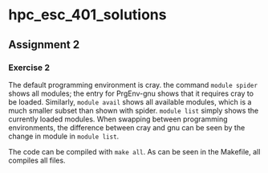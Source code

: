 # hpc_esc_401_solutions

## Assignment 2

### Exercise 2

The default programming environment is cray. 
the command `module spider` shows all modules; the entry for PrgEnv-gnu shows that it requires cray to be loaded.
Similarly, `module avail` shows all available modules, which is a much smaller subset than shown with spider.
`module list` simply shows the currently loaded modules. When swapping between programming environments,
the difference between cray and gnu can be seen by the change in module in `module list`.

The code can be compiled with `make all`. As can be seen in the Makefile, all compiles all files.




 






